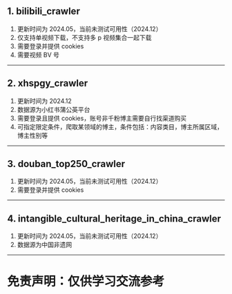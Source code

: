 ## 1. bilibili_crawler
1. 更新时间为 2024.05，当前未测试可用性（2024.12）
2. 仅支持单视频下载，不支持多 p 视频集合一起下载
3. 需要登录并提供 cookies
4. 需要视频 BV 号
------------------------------------------------
## 2. xhspgy_crawler
1. 更新时间为 2024.12
2. 数据源为小红书蒲公英平台
3. 需要登录且提供 cookies，账号非千粉博主需要自行找渠道购买
4. 可指定限定条件，爬取某领域的博主，条件包括：内容类目，博主所属区域，博主性别等
------------------------------------------------
## 3. douban_top250_crawler
1. 更新时间为 2024.05，当前未测试可用性（2024.12）
2. 需要登录并提供 cookies
------------------------------------------------
## 4. intangible_cultural_heritage_in_china_crawler
1. 更新时间为 2024.05，当前未测试可用性（2024.12）
2. 数据源为中国非遗网
------------------------------------------------
# 免责声明：仅供学习交流参考
